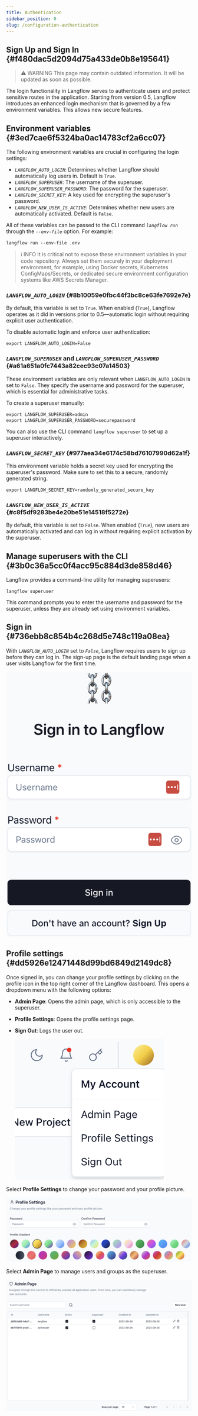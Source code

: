 ```yaml
---
title: Authentication
sidebar_position: 0
slug: /configuration-authentication
---
```




## Sign Up and Sign In {#f480dac5d2094d75a433de0b8e195641}


> ⚠️ WARNING
> This page may contain outdated information. It will be updated as soon as possible.
>


The login functionality in Langflow serves to authenticate users and protect sensitive routes in the application. Starting from version 0.5, Langflow introduces an enhanced login mechanism that is governed by a few environment variables. This allows new secure features.


## Environment variables {#3ed7cae6f5324ba0ac14783cf2a6cc07}


The following environment variables are crucial in configuring the login settings:

- _`LANGFLOW_AUTO_LOGIN`_: Determines whether Langflow should automatically log users in. Default is `True`.
- _`LANGFLOW_SUPERUSER`_: The username of the superuser.
- _`LANGFLOW_SUPERUSER_PASSWORD`_: The password for the superuser.
- _`LANGFLOW_SECRET_KEY`_: A key used for encrypting the superuser's password.
- _`LANGFLOW_NEW_USER_IS_ACTIVE`_: Determines whether new users are automatically activated. Default is `False`.

All of these variables can be passed to the CLI command _`langflow run`_ through the _`--env-file`_ option. For example:


```shell
langflow run --env-file .env

```


> ℹ︎ INFO
> It is critical not to expose these environment variables in your code repository. Always set them securely in your deployment environment, for example, using Docker secrets, Kubernetes ConfigMaps/Secrets, or dedicated secure environment configuration systems like AWS Secrets Manager.
>


### _`LANGFLOW_AUTO_LOGIN`_ {#8b10059e0fbc44f3bc8ce63fe7692e7e}


By default, this variable is set to `True`. When enabled (`True`), Langflow operates as it did in versions prior to 0.5—automatic login without requiring explicit user authentication.


To disable automatic login and enforce user authentication:


```shell
export LANGFLOW_AUTO_LOGIN=False
```


### _`LANGFLOW_SUPERUSER`_ and _`LANGFLOW_SUPERUSER_PASSWORD`_ {#a61a651a0fc7443a82cec93c07a14503}


These environment variables are only relevant when `LANGFLOW_AUTO_LOGIN` is set to `False`. They specify the username and password for the superuser, which is essential for administrative tasks.


To create a superuser manually:


```shell
export LANGFLOW_SUPERUSER=admin
export LANGFLOW_SUPERUSER_PASSWORD=securepassword
```


You can also use the CLI command `langflow superuser` to set up a superuser interactively.


### _`LANGFLOW_SECRET_KEY`_ {#977aea34e6174c58bd76107990d62a1f}


This environment variable holds a secret key used for encrypting the superuser's password. Make sure to set this to a secure, randomly generated string.


```shell
export LANGFLOW_SECRET_KEY=randomly_generated_secure_key

```


### _`LANGFLOW_NEW_USER_IS_ACTIVE`_ {#c8f5df9283be4e20be51e14518f5272e}


By default, this variable is set to `False`. When enabled (`True`), new users are automatically activated and can log in without requiring explicit activation by the superuser.


## Manage superusers with the CLI {#3b0c36a5cc0f4acc95c884d3de858d46}


Langflow provides a command-line utility for managing superusers:


```shell
langflow superuser
```


This command prompts you to enter the username and password for the superuser, unless they are already set using environment variables.


## Sign in {#736ebb8c854b4c268d5e748c119a08ea}


With _`LANGFLOW_AUTO_LOGIN`_ set to _`False`_, Langflow requires users to sign up before they can log in. The sign-up page is the default landing page when a user visits Langflow for the first time.


![](./1009571828.png)


## Profile settings {#dd5926e12471448d99bd6849d2149dc8}


Once signed in, you can change your profile settings by clicking on the profile icon in the top right corner of the Langflow dashboard. This opens a dropdown menu with the following options:

- **Admin Page**: Opens the admin page, which is only accessible to the superuser.
- **Profile Settings**: Opens the profile settings page.
- **Sign Out**: Logs the user out.

	![](./563306242.png)


Select **Profile Settings** to change your password and your profile picture.


![](./1813063533.png)


Select **Admin Page** to manage users and groups as the superuser.


![](./383358552.png)

